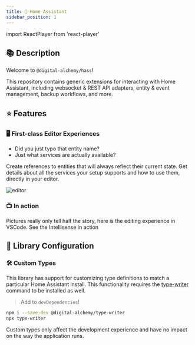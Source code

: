 ```yaml
---
title: 🏡 Home Assistant
sidebar_position: 1
---
```

import ReactPlayer from 'react-player'

## 📚 Description

Welcome to `@digital-alchemy/hass`!

This repository contains generic extensions for interacting with Home Assistant, including websocket & REST API adapters, entity & event management, backup workflows, and more.

## ⭐ Features

### 🖥 First-class Editor Experiences

- Did you just typo that entity name?
- Just what services are actually available?

Create references to entities that will always reflect their current state. Get details about all the services your setup supports and how to use them, directly in your editor.

![editor](/img/editor.png)

### 📺 In action

Pictures really only tell half the story, here is the editing experience in VSCode. See the Intellisense in action

<ReactPlayer playing controls url='/intro.mp4' playing={false} />

## 📒 Library Configuration

### 🛠 Custom Types

This library has support for customizing type definitions to match a particular Home Assistant install. This functionality requires the [type-writer](https://github.com/Digital-Alchemy-TS/type-writer) command to be installed as well.

>
> Add to `devDependencies`!

```bash
npm i --save-dev @digital-alchemy/type-writer
npx type-writer
```

Custom types only affect the development experience and have no impact on the way the application runs.
